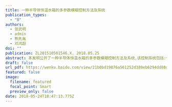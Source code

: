 ```yaml
---
title: 一种半导体恒温水箱的多参数模糊控制方法及系统
publication_types:
  - "8"
authors:
  - 张武明
  - admin
  - 熊先胤
  - 邓鸿超
doi: ""
publication: ZL201510501546.X. 2018.05.25
abstract: 本发明公开了一种半导体恒温水箱的多参数模糊控制方法及系统,该控制系统包括:传感器,各类传感器测量包括水箱液位,水箱水温,半导体制冷片热端温度,环境温度在内的多个参数,所有传感器连接至数据采集模块,计算模块将数据采集模块采集的信号进行比较和微分,模糊控制器接收计算模块处理后的信号,进行模糊化处理,模糊推理和清晰化处理,然后输出两个控制量至功率驱动模块,控制半导体制冷片和散热装置的工作.该控制系统是一种多输入变量和多输出变量的模糊控制系统,能够实现对半导体恒温水箱温度的快速,精确的控制,功耗小,系统的稳定性好,抗外界干扰能力强.本发明适用于所有半导体恒温水箱的控制.
draft: false
url_pdf: https://wenku.baidu.com/view/21b0bd19876a561252d380eb6294dd88d1d23dd6?fr=xueshu
featured: false
image:
  filename: featured
  focal_point: Smart
  preview_only: false
date: 2018-05-24T18:47:13.775Z
---
```

